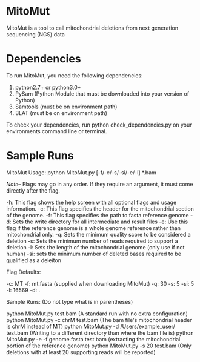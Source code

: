 # MitoMut
MitoMut is a tool to call mitochondrial deletions from next generation sequencing (NGS) data 

# Dependencies
To run MitoMut, you need the following dependencies:
  1. python2.7+ or python3.0+
  2. PySam (Python Module that must be downloaded into your version of Python)
  3. Samtools (must be on environment path)
  4. BLAT (must be on environment path)

To check your dependencies, run python check_dependencies.py on your environments command line or terminal.

# Sample Runs
MitoMut Usage:
  python MitoMut.py [-f/-c/-s/-si/-e/-l] *.bam
  
  *Note*– Flags may go in any order. If they require an argument, it must
  come directly after the flag.
 
  -h: This flag shows the help screen with all optional flags and usage information.
  -c: This flag specifies the header for the mitochondrial section of the genome.
  -f: This flag specifies the path to fasta reference genome 
  -d: Sets the write directory for all intermediate and result files
  -e: Use this flag if the reference genome is a whole genome reference rather than
      mitochondrial only.
  -q: Sets the minimum quality score to be considered a deletion
  -s: Sets the minimum number of reads required to support a deletion
  -l: Sets the length of the mitochondrial genome (only use if not human)
  -si: sets the minimum number of deleted bases required to be qualified as a deleiton
  
  Flag Defaults:
  
  -c: MT
  -f: mt.fasta (supplied when downloading MitoMut)
  -q: 30
  -s: 5
  -si: 5
  -l: 16569
  -d: .

Sample Runs:
  (Do not type what is in parentheses) 
  
  python MitoMut.py test.bam (A standard run with no extra configuration)
  python MitoMut.py -c chrM test.bam (The bam file's mitochondrial header is chrM instead of MT)
  python MitoMut.py -d /Users/example_user/ test.bam (Writing to a different directory than where the bam file is)
  python MitoMut.py -e -f genome.fasta test.bam (extracting the mitochondrial portion of the reference genome)
  python MitoMut.py -s 20 test.bam (Only deletions with at least 20 supporting reads will be reported)
